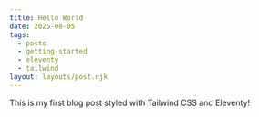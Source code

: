 ```yaml
---
title: Hello World
date: 2025-08-05
tags: 
  - posts
  - getting-started
  - eleventy
  - tailwind
layout: layouts/post.njk
---
```


This is my first blog post styled with Tailwind CSS and Eleventy!